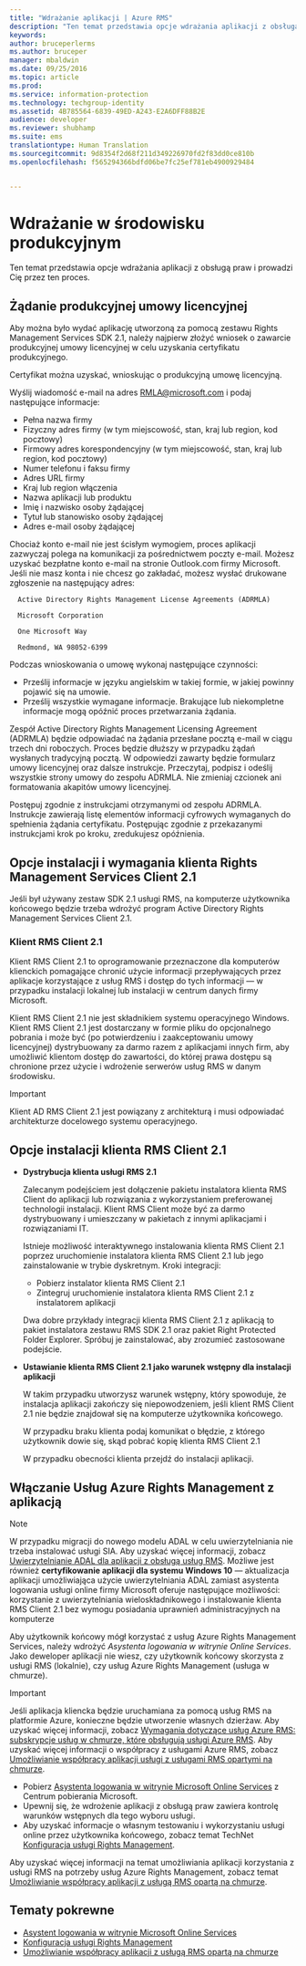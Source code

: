 ```yaml
---
title: "Wdrażanie aplikacji | Azure RMS"
description: "Ten temat przedstawia opcje wdrażania aplikacji z obsługą praw i przeprowadza Cię przez ten proces"
keywords: 
author: bruceperlerms
ms.author: bruceper
manager: mbaldwin
ms.date: 09/25/2016
ms.topic: article
ms.prod: 
ms.service: information-protection
ms.technology: techgroup-identity
ms.assetid: 4B785564-6839-49ED-A243-E2A6DFF88B2E
audience: developer
ms.reviewer: shubhamp
ms.suite: ems
translationtype: Human Translation
ms.sourcegitcommit: 9d8354f2d68f211d349226970fd2f83dd0ce810b
ms.openlocfilehash: f565294366bdfd06be7fc25ef781eb4900929484


---
```


# <a name="deploy-into-production"></a>Wdrażanie w środowisku produkcyjnym


Ten temat przedstawia opcje wdrażania aplikacji z obsługą praw i prowadzi Cię przez ten proces.

## <a name="request-a-production-license-agreement"></a>Żądanie produkcyjnej umowy licencyjnej

 Aby można było wydać aplikację utworzoną za pomocą zestawu Rights Management Services SDK 2.1, należy najpierw złożyć wniosek o zawarcie produkcyjnej umowy licencyjnej w celu uzyskania certyfikatu produkcyjnego.

Certyfikat można uzyskać, wnioskując o produkcyjną umowę licencyjną.

Wyślij wiadomość e-mail na adres [RMLA@microsoft.com](mailto:rmla@microsoft.com) i podaj następujące informacje:

- Pełna nazwa firmy
- Fizyczny adres firmy (w tym miejscowość, stan, kraj lub region, kod pocztowy)
- Firmowy adres korespondencyjny (w tym miejscowość, stan, kraj lub region, kod pocztowy)
- Numer telefonu i faksu firmy
- Adres URL firmy
- Kraj lub region włączenia
- Nazwa aplikacji lub produktu
- Imię i nazwisko osoby żądającej
- Tytuł lub stanowisko osoby żądającej
- Adres e-mail osoby żądającej

Chociaż konto e-mail nie jest ścisłym wymogiem, proces aplikacji zazwyczaj polega na komunikacji za pośrednictwem poczty e-mail. Możesz uzyskać bezpłatne konto e-mail na stronie Outlook.com firmy Microsoft. Jeśli nie masz konta i nie chcesz go zakładać, możesz wysłać drukowane zgłoszenie na następujący adres:

      Active Directory Rights Management License Agreements (ADRMLA)

      Microsoft Corporation

      One Microsoft Way

      Redmond, WA 98052-6399

Podczas wnioskowania o umowę wykonaj następujące czynności:
- Prześlij informacje w języku angielskim w takiej formie, w jakiej powinny pojawić się na umowie.
- Prześlij wszystkie wymagane informacje. Brakujące lub niekompletne informacje mogą opóźnić proces przetwarzania żądania.

Zespół Active Directory Rights Management Licensing Agreement (ADRMLA) będzie odpowiadać na żądania przesłane pocztą e-mail w ciągu trzech dni roboczych. Proces będzie dłuższy w przypadku żądań wysłanych tradycyjną pocztą. W odpowiedzi zawarty będzie formularz umowy licencyjnej oraz dalsze instrukcje. Przeczytaj, podpisz i odeślij wszystkie strony umowy do zespołu ADRMLA. Nie zmieniaj czcionek ani formatowania akapitów umowy licencyjnej.

Postępuj zgodnie z instrukcjami otrzymanymi od zespołu ADRMLA. Instrukcje zawierają listę elementów informacji cyfrowych wymaganych do spełnienia żądania certyfikatu. Postępując zgodnie z przekazanymi instrukcjami krok po kroku, zredukujesz opóźnienia.


## <a name="installation-options-and-requirements-for-rights-management-service-client-21"></a>Opcje instalacji i wymagania klienta Rights Management Services Client 2.1

Jeśli był używany zestaw SDK 2.1 usługi RMS, na komputerze użytkownika końcowego będzie trzeba wdrożyć program Active Directory Rights Management Services Client 2.1.

### <a name="rms-client-21"></a>Klient RMS Client 2.1

Klient RMS Client 2.1 to oprogramowanie przeznaczone dla komputerów klienckich pomagające chronić użycie informacji przepływających przez aplikacje korzystające z usług RMS i dostęp do tych informacji — w przypadku instalacji lokalnej lub instalacji w centrum danych firmy Microsoft.

Klient RMS Client 2.1 nie jest składnikiem systemu operacyjnego Windows. Klient RMS Client 2.1 jest dostarczany w formie pliku do opcjonalnego pobrania i może być (po potwierdzeniu i zaakceptowaniu umowy licencyjnej) dystrybuowany za darmo razem z aplikacjami innych firm, aby umożliwić klientom dostęp do zawartości, do której prawa dostępu są chronione przez użycie i wdrożenie serwerów usług RMS w danym środowisku.


> [!IMPORTANT]
> Klient AD RMS Client 2.1 jest powiązany z architekturą i musi odpowiadać architekturze docelowego systemu operacyjnego.


## <a name="rms-client-21-installation-choices"></a>Opcje instalacji klienta RMS Client 2.1

-   **Dystrybucja klienta usługi RMS 2.1**

    Zalecanym podejściem jest dołączenie pakietu instalatora klienta RMS Client do aplikacji lub rozwiązania z wykorzystaniem preferowanej technologii instalacji. Klient RMS Client może być za darmo dystrybuowany i umieszczany w pakietach z innymi aplikacjami i rozwiązaniami IT.

    Istnieje możliwość interaktywnego instalowania klienta RMS Client 2.1 poprzez uruchomienie instalatora klienta RMS Client 2.1 lub jego zainstalowanie w trybie dyskretnym. Kroki integracji:

    -   Pobierz instalator klienta RMS Client 2.1
    -   Zintegruj uruchomienie instalatora klienta RMS Client 2.1 z instalatorem aplikacji

    Dwa dobre przykłady integracji klienta RMS Client 2.1 z aplikacją to pakiet instalatora zestawu RMS SDK 2.1 oraz pakiet Right Protected Folder Explorer. Spróbuj je zainstalować, aby zrozumieć zastosowane podejście.

-   **Ustawianie klienta RMS Client 2.1 jako warunek wstępny dla instalacji aplikacji**

    W takim przypadku utworzysz warunek wstępny, który spowoduje, że instalacja aplikacji zakończy się niepowodzeniem, jeśli klient RMS Client 2.1 nie będzie znajdował się na komputerze użytkownika końcowego.

    W przypadku braku klienta podaj komunikat o błędzie, z którego użytkownik dowie się, skąd pobrać kopię klienta RMS Client 2.1

    W przypadku obecności klienta przejdź do instalacji aplikacji.

## <a name="enabling-azure-rights-management-services-with-your-application"></a>Włączanie Usług Azure Rights Management z aplikacją

> [!NOTE]
> W przypadku migracji do nowego modelu ADAL w celu uwierzytelniania nie trzeba instalować usługi SIA. Aby uzyskać więcej informacji, zobacz [Uwierzytelnianie ADAL dla aplikacji z obsługą usług RMS](adal-auth.md).
> Możliwe jest również **certyfikowanie aplikacji dla systemu Windows 10** — aktualizacja aplikacji umożliwiająca użycie uwierzytelniania ADAL zamiast asystenta logowania usługi online firmy Microsoft oferuje następujące możliwości: korzystanie z uwierzytelniania wieloskładnikowego i instalowanie klienta RMS Client 2.1 bez wymogu posiadania uprawnień administracyjnych na komputerze


Aby użytkownik końcowy mógł korzystać z usług Azure Rights Management Services, należy wdrożyć *Asystenta logowania w witrynie Online Services*. Jako deweloper aplikacji nie wiesz, czy użytkownik końcowy skorzysta z usługi RMS (lokalnie), czy usług Azure Rights Management (usługa w chmurze).


> [!IMPORTANT]
> Jeśli aplikacja kliencka będzie uruchamiana za pomocą usług RMS na platformie Azure, konieczne będzie utworzenie własnych dzierżaw. Aby uzyskać więcej informacji, zobacz [Wymagania dotyczące usług Azure RMS: subskrypcje usług w chmurze, które obsługują usługi Azure RMS](../get-started/requirements-subscriptions.md).
> Aby uzyskać więcej informacji o współpracy z usługami Azure RMS, zobacz [Umożliwianie współpracy aplikacji usługi z usługami RMS opartymi na chmurze](how-to-use-file-api-with-aadrm-cloud.md).

-   Pobierz [Asystenta logowania w witrynie Microsoft Online Services](http://www.microsoft.com/en-us/download/details.aspx?id=28177) z Centrum pobierania Microsoft.
-   Upewnij się, że wdrożenie aplikacji z obsługą praw zawiera kontrolę warunków wstępnych dla tego wyboru usługi.
-   Aby uzyskać informacje o własnym testowaniu i wykorzystaniu usługi online przez użytkownika końcowego, zobacz temat TechNet [Konfiguracja usługi Rights Management](https://TechNet.Microsoft.Com/en-us/library/jj585002.aspx).

Aby uzyskać więcej informacji na temat umożliwiania aplikacji korzystania z usługi RMS na potrzeby usług Azure Rights Management, zobacz temat [Umożliwianie współpracy aplikacji z usługą RMS opartą na chmurze](how-to-use-file-api-with-aadrm-cloud.md).

## <a name="related-topics"></a>Tematy pokrewne

* [Asystent logowania w witrynie Microsoft Online Services](http://www.microsoft.com/en-us/download/details.aspx?id=28177)
* [Konfiguracja usługi Rights Management](https://TechNet.Microsoft.Com/en-us/library/jj585002.aspx)
* [Umożliwianie współpracy aplikacji z usługą RMS opartą na chmurze](how-to-use-file-api-with-aadrm-cloud.md)
 

 



<!--HONumber=Nov16_HO2-->


